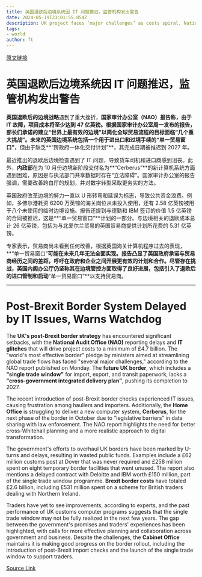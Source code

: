 ```yaml
---
title: 英国退欧后边境系统因 IT 问题推迟，监管机构发出警告
date: 2024-05-19T23:01:55.854Z
description: UK project faces ‘major challenges’ as costs spiral, National Audit Office warns
tags: 
- world
author: ft
---
```


[原文链接](https://ft.com/content/420ecb0c-4b8b-4af0-a375-d2f25398ddfc)

# **英国**退欧后边境系统因 IT 问题推迟，监管机构发出警告

**英国退欧后的边境战略**遇到了重大挫折，**国家审计办公室（NAO）**报告称，由于 IT 故障，项目成本将至少达到 47 亿英镑。根据国家审计办公室周一发布的报告，部长们承诺的建立“世界上最有效的边境”以简化全球贸易流程的目标面临“几个重大挑战”。**未来的英国边境**系统包括一个用于进出口和过境手续的**“单一贸易窗口”**，但由于缺乏**“跨政府一体化交付计划”**，其完成日期被推迟到 2027 年。

最近推出的退欧后边境检查遇到了 IT 问题，导致货车司机和进口商感到沮丧。此外，**内政部**在为 10 月份边境新阶段交付名为**“Cerberus”**的新计算机系统方面遇到困难，原因是与执法部门共享数据时存在“立法障碍”。国家审计办公室的报告强调，需要改善跨白厅的规划，并对数字转型采取更务实的方法。

英国政府改革边境的努力一直以 U 形转弯和延误为标志，导致公共资金浪费。例如，多佛尔港耗资 6200 万英镑的海关岗位从未投入使用，还有 2.58 亿英镑被用于八个未使用的临时边境设施。报告还提到与德勤和 IBM 签订的价值 1.5 亿英镑的合同被推迟，这是**“单一贸易窗口”**计划的一部分。与边境相关的退欧成本总计 26 亿英镑，包括为与北爱尔兰贸易的英国贸易商提供计划所花费的 5.31 亿英镑。

专家表示，贸易商尚未看到任何改善，根据英国海关计算机程序过去的表现，**“单一贸易窗口”**可能在未来几年无法全面实现。报告凸显了英国政府承诺与贸易商经历之间的差距，呼吁在政府和企业之间开展更有效的计划和合作。尽管存在挑战，**英国内阁办公厅**仍坚称其在边境管控方面取得了良好进展，包括引入了退欧后的进口管制和启动**“单一贸易窗口”**以支持贸易商。

---

# Post-Brexit Border System Delayed by IT Issues, Warns Watchdog

The **UK's post-Brexit border strategy** has encountered significant setbacks, with the **National Audit Office (NAO)** reporting delays and **IT glitches** that will drive project costs to a minimum of £4.7 billion. The "world's most effective border" pledge by ministers aimed at streamlining global trade flows has faced "several major challenges," according to the NAO report published on Monday. The **future UK border**, which includes a **"single trade window"** for import, export, and transit paperwork, lacks a **"cross-government integrated delivery plan"**, pushing its completion to 2027. 

The recent introduction of post-Brexit border checks experienced IT issues, causing frustration among hauliers and importers. Additionally, the **Home Office** is struggling to deliver a new computer system, **Cerberus**, for the next phase of the border in October due to "legislative barriers" in data sharing with law enforcement. The NAO report highlights the need for better cross-Whitehall planning and a more realistic approach to digital transformation. 

The government's efforts to overhaul UK borders have been marked by U-turns and delays, resulting in wasted public funds. Examples include a £62 million customs post at Dover that was never required and £258 million spent on eight temporary border facilities that went unused. The report also mentions a delayed contract with Deloitte and IBM worth £150 million, part of the single trade window programme. **Brexit border costs** have totaled £2.6 billion, including £531 million spent on a scheme for British traders dealing with Northern Ireland. 

Traders have yet to see improvements, according to experts, and the past performance of UK customs computer programs suggests that the single trade window may not be fully realized in the next few years. The gap between the government's promises and traders' experiences has been highlighted, with calls for more effective planning and collaboration across government and business. Despite the challenges, the **Cabinet Office** maintains it is making good progress on the border rollout, including the introduction of post-Brexit import checks and the launch of the single trade window to support traders.

[Source Link](https://ft.com/content/420ecb0c-4b8b-4af0-a375-d2f25398ddfc)

